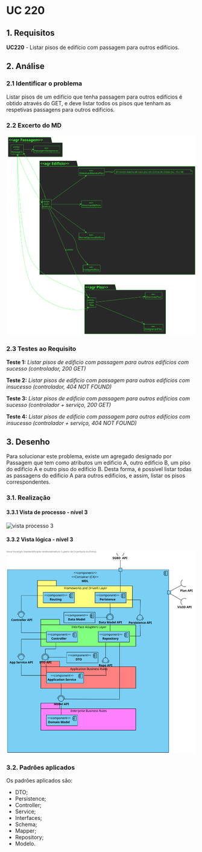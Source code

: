 # UC 220

## 1. Requisitos

**UC220** - Listar pisos de edifício com passagem para outros edifícios.

## 2. Análise

### 2.1 Identificar o problema

Listar pisos de um edifício que tenha passagem para outros edifícios é obtido através do GET, e deve listar todos os pisos que tenham as respetivas passagens para outros edificios.

### 2.2 Excerto do MD

![excerpt diagram](ed220.svg "ed270.svg")

### 2.3 Testes ao Requisito

**Teste 1:** *Listar pisos de edificio com passagem para outros edifícios com sucesso (controlador, 200 GET)*

**Teste 2:** *Listar pisos de edificio com passagem para outros edifícios com insucesso (controlador, 404 NOT FOUND)*

**Teste 3:** *Listar pisos de edificio com passagem para outros edifícios com sucesso (controlador + serviço, 200 GET)*

**Teste 4:** *Listar pisos de edificio com passagem para outros edifícios com insucesso (controlador + serviço, 404 NOT FOUND)*

## 3. Desenho

Para solucionar este problema, existe um agregado designado por Passagem que tem como atributos um edificio A, outro edificio B, um piso do edificio A e outro piso do edificio B. Desta forma, é possível listar todas as passagens do edificio A para outros edificios, e assim, listar os pisos correspondentes.

### 3.1. Realização

#### 3.3.1 Vista de processo - nível 3

![vista processo 3](../UC220/Nível%203/vp3.svg "vp3.svg")

#### 3.3.2 Vista lógica - nível 3

![vista logica 3](/docs/logical_view/level3/vl3.svg "Vista lógica - nível 3")


### 3.2. Padrões aplicados

Os padrões aplicados são:

- DTO;
- Persistence;
- Controller;
- Service;
- Interfaces;
- Schema;
- Mapper;
- Repository;
- Modelo.
